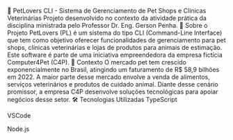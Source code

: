 🐾 PetLovers CLI - Sistema de Gerenciamento de Pet Shops e Clínicas Veterinárias
Projeto desenvolvido no contexto da atividade prática da disciplina ministrada pelo Professor Dr. Eng. Gerson Penha.
📘 Sobre o Projeto
PetLovers (PL) é um sistema do tipo CLI (Command-Line Interface) que tem como objetivo oferecer funcionalidades de gerenciamento para pet shops, clínicas veterinárias e lojas de produtos para animais de estimação. Este software é parte de uma iniciativa empreendedora da empresa fictícia Computer4Pet (C4P).
💼 Contexto
O mercado pet tem crescido exponencialmente no Brasil, atingindo um faturamento de R$ 58,9 bilhões em 2022. A maior parte desse mercado envolve a venda de alimentos, serviços veterinários e produtos de cuidado animal. Diante desse cenário promissor, a empresa C4P desenvolve soluções tecnológicas para apoiar negócios desse setor.
🛠️ Tecnologias Utilizadas
TypeScript

VSCode

Node.js